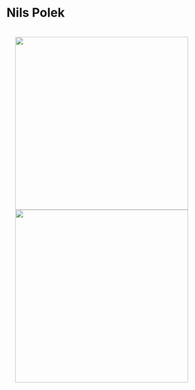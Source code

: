 # Nils Polek
<p float="left" style="padding: 20px;">
  <img src="https://github-readme-stats.vercel.app/api/top-langs/?username=nilspolek&show_icons=true&theme=github_dark" width="400">
  <img src="https://github-readme-stats.vercel.app/api?username=nilspolek&show_icons=true&theme=github_dark" width="400">
</p>
